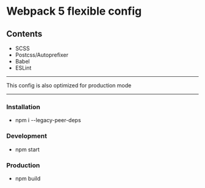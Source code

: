 # Webpack 5 flexible config
## Contents
* SCSS
* Postcss/Autoprefixer
* Babel
* ESLint
***
This config is also optimized for production mode
***
### Installation
* npm i --legacy-peer-deps
### Development
* npm start

### Production
* npm build
